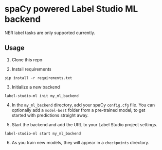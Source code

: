 # spaCy powered Label Studio ML backend

NER label tasks are only supported currently.

## Usage

1. Clone this repo

2. Install requirements

```
pip install -r requirements.txt
```

3. Initialize a new backend

```
label-studio-ml init my_ml_backend
```

4. In the `my_ml_backend` directory, add your spaCy `config.cfg` file. You can optionally add a `model-best` folder from a pre-trained model, to get started with predictions straight away.

5. Start the backend and add the URL to your Label Studio project settings.

```
label-studio-ml start my_ml_backend
```

6. As you train new models, they will appear in a `checkpoints` directory.
